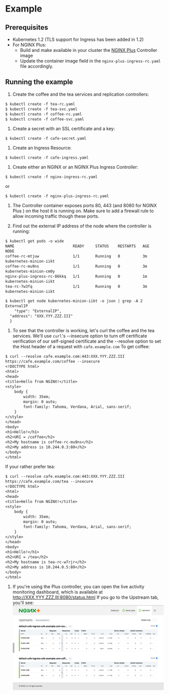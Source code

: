 # Example

## Prerequisites

* Kubernetes 1.2 (TLS support for Ingress has been added in 1.2)
* For NGINX Plus:
  * Build and make available in your cluster the [NGINX Plus](../../nginx-plus-controller) Controller image
  * Update the container image field in the ```nginx-plus-ingress-rc.yaml``` file accordingly.

## Running the example

1. Create the coffee and the tea services and replication controllers:

  ```
  $ kubectl create -f tea-rc.yaml
  $ kubectl create -f tea-svc.yaml
  $ kubectl create -f coffee-rc.yaml
  $ kubectl create -f coffee-svc.yaml
  ```
1. Create a secret with an SSL certificate and a key:
  ```
  $ kubectl create -f cafe-secret.yaml
  ```

1. Create an Ingress Resource:
  ```
  $ kubectl create -f cafe-ingress.yaml
  ```

1. Create either an NGINX or an NGINX Plus Ingress Controller:
  ```
  $ kubectl create -f nginx-ingress-rc.yaml
  ```
  or
  ```
  $ kubectl create -f nginx-plus-ingress-rc.yaml
  ```

1. The Controller container exposes ports 80, 443 (and 8080 for NGINX Plus )
on the host it is running on. Make sure to add a firewall rule to allow incoming traffic
though these ports.

1. Find out the external IP address of the node where the controller is running:
  ```
  $ kubectl get pods -o wide
  NAME                          READY     STATUS    RESTARTS   AGE       NODE
  coffee-rc-mtjuw               1/1       Running   0          3m        kubernetes-minion-iikt
  coffee-rc-mu9ns               1/1       Running   0          3m        kubernetes-minion-cm0y
  nginx-plus-ingress-rc-86kkq   1/1       Running   0          1m        kubernetes-minion-iikt
  tea-rc-7w3fq                  1/1       Running   0          3m        kubernetes-minion-iikt
  ```

  ```
  $ kubectl get node kubernetes-minion-iikt -o json | grep -A 2 ExternalIP
      "type": "ExternalIP",
    "address": "XXX.YYY.ZZZ.III"
    }
  ```

1. To see that the controller is working, let's curl the coffee and the tea services.
We'll use ```curl```'s --insecure option to turn off certificate verification of our self-signed
certificate and the --resolve option to set the Host header of a request with ```cafe.example.com```
  To get coffee:
  ```
  $ curl --resolve cafe.example.com:443:XXX.YYY.ZZZ.III https://cafe.example.com/coffee --insecure
  <!DOCTYPE html>
  <html>
  <head>
  <title>Hello from NGINX!</title>
  <style>
      body {
          width: 35em;
          margin: 0 auto;
          font-family: Tahoma, Verdana, Arial, sans-serif;
      }
  </style>
  </head>
  <body>
  <h1>Hello!</h1>
  <h2>URI = /coffee</h2>
  <h2>My hostname is coffee-rc-mu9ns</h2>
  <h2>My address is 10.244.0.3:80</h2>
  </body>
  </html>
  ```
  If your rather prefer tea:
  ```
  $ curl --resolve cafe.example.com:443:XXX.YYY.ZZZ.III https://cafe.example.com/tea --insecure
  <!DOCTYPE html>
  <html>
  <head>
  <title>Hello from NGINX!</title>
  <style>
      body {
          width: 35em;
          margin: 0 auto;
          font-family: Tahoma, Verdana, Arial, sans-serif;
      }
  </style>
  </head>
  <body>
  <h1>Hello!</h1>
  <h2>URI = /tea</h2>
  <h2>My hostname is tea-rc-w7rjr</h2>
  <h2>My address is 10.244.0.5:80</h2>
  </body>
  </html>
  ```

  1. If you're using the Plus controller, you can open the live activity monitoring dashboard, which is available at http://XXX.YYY.ZZZ.III:8080/status.html
  If you go to the Upstream tab, you'll see: ![dashboard](dashboard.png)
